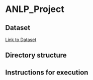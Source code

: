 # ANLP_Project

## Dataset
[Link to Dataset](https://www.kaggle.com/datasets/ratthachat/writing-prompts)

## Directory structure

## Instructions for execution
